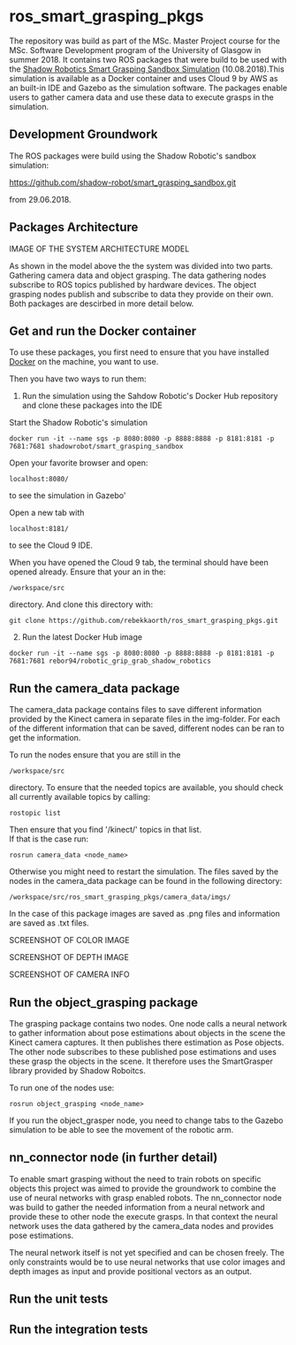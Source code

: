 # ros_smart_grasping_pkgs

The repository was build as part of the MSc. Master Project course for the MSc. Software Development program of the University of Glasgow in summer 2018. It contains two ROS packages that were build to be used with the [Shadow Robotics Smart Grasping Sandbox Simulation](https://www.shadowrobot.com/we-built-an-open-sandbox-for-training-robotic-hands-to-grasp-things/) (10.08.2018).This simulation is available as a Docker container and uses Cloud 9 by AWS as an built-in IDE and Gazebo as the simulation software. The packages enable users to gather camera data and use these data to execute grasps in the simulation. 

## Development Groundwork

The ROS packages were build using the Shadow Robotic's sandbox simulation:

https://github.com/shadow-robot/smart_grasping_sandbox.git 

from 29.06.2018.

## Packages Architecture 

IMAGE OF THE SYSTEM ARCHITECTURE MODEL 
  
 As shown in the model above the the system was divided into two parts. Gathering camera data and object grasping. The data gathering nodes subscribe to ROS topics published by hardware devices. The object grasping nodes publish and subscribe to data they provide on their own. Both packages are descirbed in more detail below. 

## Get and run the Docker container 

To use these packages, you first need to ensure that you have installed [Docker]() on the machine, you want to use. 

Then you have two ways to run them: 

1. Run the simulation using the Sahdow Robotic's Docker Hub repository and clone these packages into the IDE 

Start the Shadow Robotic's simulation

```
docker run -it --name sgs -p 8080:8080 -p 8888:8888 -p 8181:8181 -p 7681:7681 shadowrobot/smart_grasping_sandbox
```

Open your favorite browser and open: 

```
localhost:8080/ 
```

to see the simulation in Gazebo' 

Open a new tab with 

```
localhost:8181/
```

to see the Cloud 9 IDE. 

When you have opened the Cloud 9 tab, the terminal should have been opened already. Ensure that your an in the: 

```
/workspace/src
```

directory. And clone this directory with: 

```
git clone https://github.com/rebekkaorth/ros_smart_grasping_pkgs.git
```

2. Run the latest Docker Hub image

```
docker run -it --name sgs -p 8080:8080 -p 8888:8888 -p 8181:8181 -p 7681:7681 rebor94/robotic_grip_grab_shadow_robotics
```

## Run the camera_data package

The camera_data package contains files to save different information provided by the Kinect camera in separate files in the img-folder. For each of the different information that can be saved, different nodes can be ran to get the information. 

To run the nodes ensure that you are still in the 

```
/workspace/src
```

directory. To ensure that the needed topics are available, you should check all currently available topics by calling: 

```
rostopic list
```
Then ensure that you find '/kinect/' topics in that list.  
If that is the case run: 

```
rosrun camera_data <node_name>
```

Otherwise you might need to restart the simulation. The files saved by the nodes in the camera_data package can be found in the following directory: 

```
/workspace/src/ros_smart_grasping_pkgs/camera_data/imgs/
```

In the case of this package images are saved as .png files and information are saved as .txt files. 

SCREENSHOT OF COLOR IMAGE
  
SCREENSHOT OF DEPTH IMAGE
  
SCREENSHOT OF CAMERA INFO 

## Run the object_grasping package 

The grasping package contains two nodes. One node calls a neural network to gather information about pose estimations about objects in the scene the Kinect camera captures. It then publishes there estimation as Pose objects. The other node subscribes to these published pose estimations and uses these grasp the objects in the scene. It therefore uses the SmartGrasper library provided by Shadow Roboitcs. 

To run one of the nodes use: 

```
rosrun object_grasping <node_name> 
```

If you run the object_grasper node, you need to change tabs to the Gazebo simulation to be able to see the movement of the robotic arm. 

## nn_connector node (in further detail) 

To enable smart grasping without the need to train robots on specific objects this project was aimed to provide the groundwork to combine the use of neural networks with grasp enabled robots. The nn_connector node was build to gather the needed information from a neural network and provide these to other node the execute grasps. In that context the neural network uses the data gathered by the camera_data nodes and provides pose estimations. 

The neural network itself is not yet specified and can be chosen freely. The only constraints would be to use neural networks that use color images and depth images as input and provide positional vectors as an output. 

## Run the unit tests 

## Run the integration tests 
